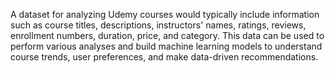 A dataset for analyzing Udemy courses would typically include information such as course titles, descriptions, instructors' names, ratings, reviews, enrollment numbers, duration, price, and category. This data can be used to perform various analyses and build machine learning models to understand course trends, user preferences, and make data-driven recommendations.
